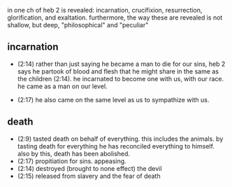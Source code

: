 in one ch of heb 2 is revealed: incarnation, crucifixion, resurrection, glorification,
and exaltation. furthermore, the way these are revealed is not shallow, but deep,
"philosophical" and "peculiar"

## incarnation
- (2:14) rather than just saying he became a man to die for our sins, heb 2 says he partook
of blood and flesh that he might share in the same as the children (2:14). he
incarnated to become one with us, with our race. he came as a man on our level.

- (2:17) he also came on the same level as us to sympathize with us.

## death
- (2:9) tasted death on behalf of everything. this includes the animals. by tasting death for everything he has reconciled everything to himself. also by this, death has been abolished.
- (2:17) propitiation for sins. appeasing.
- (2:14) destroyed (brought to none effect) the devil
- (2:15) released from slavery and the fear of death

